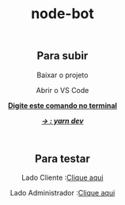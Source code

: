<!DOCTYPE html>
<html lang="pt-br>

<head>

<meta charset="UTF-8">
<!--<title>NLW-5 node bot</title>-->

</head>

</head>
<body>
<header><h1> node-bot<h1></header>
<header>
<h2>Para subir</h2>
<p>Baixar o projeto </p>
<p>Abrir o VS Code</p>
<u>
<b>
<p>Digite este comando no terminal</p>
<i>
-> : yarn dev
</i>
</b>
</u>
<!--<from action=""  method="">
<input type="text"  name="yarn dev"  value=""   placeholder=" yarn dev"/> 
</from>-->
</header>
<header>
<p><h2>Para testar</h2></p>
<p>Lado Cliente  :<a href="http://localhost:3333/pages/client">Clique aqui</a></p>
<p>Lado Administrador  :<a href="http://localhost:3333/pages/admin">Clique aqui</a></p>
</header>
</body>
</html>